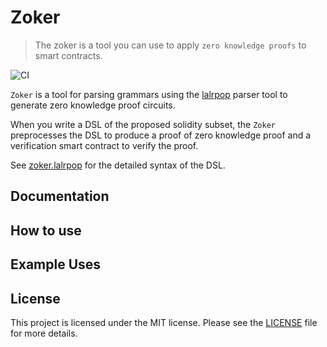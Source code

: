 # Zoker
> The zoker is a tool you can use to apply `zero knowledge proofs` to smart contracts.

![CI](https://github.com/HyeockJinKim/zoker-parser/workflows/CI/badge.svg)

`Zoker` is a tool for parsing grammars using the [lalrpop][lalrpop] parser
tool to generate zero knowledge proof circuits.

When you write a DSL of the proposed solidity subset, the `Zoker` preprocesses 
the DSL to produce a proof of zero knowledge proof and a verification smart contract
to verify the proof.

See [zoker.lalrpop][zoker.lalrpop] for the detailed syntax of the DSL.

## Documentation

## How to use

## Example Uses

## License

This project is licensed under the MIT license. Please see the [LICENSE][LICENSE] file for more details.

[lalrpop]: https://github.com/lalrpop/lalrpop 
[LICENSE]: LICENSE
[zoker.lalrpop]: src/zoker_parser.lalrpop